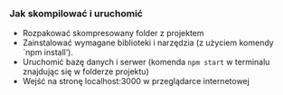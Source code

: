 ### Jak skompilować i uruchomić
- Rozpakować skompresowany folder z projektem
- Zainstalować wymagane biblioteki i narzędzia (z użyciem komendy `npm
    install’).
- Uruchomić bazę danych i serwer (komenda `npm start` w terminalu
    znajdując się w folderze projektu)
 - Wejść na stronę localhost:3000 w przeglądarce internetowej
